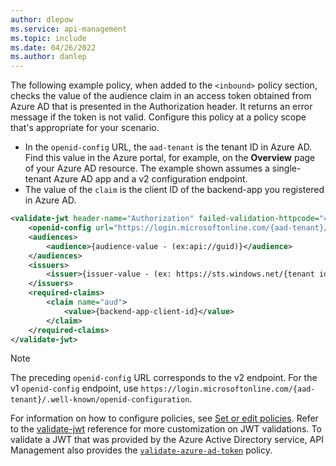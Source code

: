 ```yaml
---
author: dlepow
ms.service: api-management
ms.topic: include
ms.date: 04/26/2022
ms.author: danlep
---
```


The following example policy, when added to the `<inbound>` policy section, checks the value of the audience claim in an access token obtained from Azure AD that is presented in the Authorization header. It returns an error message if the token is not valid. Configure this policy at a policy scope that's appropriate for your scenario.

* In the `openid-config` URL, the `aad-tenant` is the tenant ID in Azure AD. Find this value in the Azure portal, for example, on the **Overview** page of your Azure AD resource. The example shown assumes a single-tenant Azure AD app and a v2 configuration endpoint.
* The value of the `claim` is the client ID of the backend-app you registered in Azure AD.


```xml
<validate-jwt header-name="Authorization" failed-validation-httpcode="401" failed-validation-error-message="Unauthorized. Access token is missing or invalid.">
    <openid-config url="https://login.microsoftonline.com/{aad-tenant}/v2.0/.well-known/openid-configuration" />
    <audiences>
        <audience>{audience-value - (ex:api://guid)}</audience>
    </audiences>
    <issuers>
        <issuer>{issuer-value - (ex: https://sts.windows.net/{tenant id}/)}</issuer>
    </issuers>
    <required-claims>
        <claim name="aud">
            <value>{backend-app-client-id}</value>
        </claim>
    </required-claims>
</validate-jwt>
```

> [!NOTE]
> The preceding `openid-config` URL corresponds to the v2 endpoint. For the v1 `openid-config` endpoint, use `https://login.microsoftonline.com/{aad-tenant}/.well-known/openid-configuration`.

For information on how to configure policies, see [Set or edit policies](../articles/api-management/set-edit-policies.md). Refer to the [validate-jwt](../articles/api-management/validate-jwt-policy.md) reference for more customization on JWT validations. To validate a JWT that was provided by the Azure Active Directory service, API Management also provides the [`validate-azure-ad-token`](../articles/api-management/validate-azure-ad-token-policy.md) policy. 
